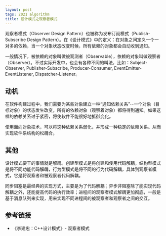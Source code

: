 ```yaml
---
layout: post
tags: 2021 algorithm
title: 设计模式之观察者模式
---
```


观察者模式（Observer Design Pattern）也被称为发布订阅模式（Publish-Subscribe Design Pattern）。在《设计模式》中的定义：在对象之间定义一个一对多的依赖，当一个对象状态改变时候，所有依赖的对象都会自动收到通知。

一般情况下，被依赖的对象叫做被观测者（Observable），依赖的对象叫做观察者（Observer）。不过实际开发中，也会有各种不同的叫法，比如：Subject-Observer, Publisher-Subscribe, Producer-Consumer, EventEmitter-EventListener, Dispatcher-Listener。

## 动机

在软件构建过程中，我们需要为某些对象建立一种“通知依赖关系”--一个对象（目标对象）的状态发生改变，所有的依赖对象（观察着对象）都将得到通知。如果这样的依赖关系过于紧密，将使软件不能很好地抵御变化。

使用面向对象技术，可以将这种依赖关系弱化，并形成一种稳定的依赖关系。从而实现软件系结构的松耦合。

## 其他

设计模式要干的事情就是解耦。创建型模式是将创建和使用代码解耦，结构型模式是将不同功能代码解耦，行为型模式是将不同的行为代码解耦，具体到观察者模式，它是将观察者和被观察者代码解耦。

同步阻塞是最经典的实现方式，主要是为了代码解耦；异步非阻塞除了能实现代码解耦之外，还能提高代码的执行效率；进程间的观察者模式解耦更加彻底，一般是基于消息队列来实现，用来实现不同进程间的被观察者和观察者之间的交互。

## 参考链接

- 《李建忠：C++设计模式》- 观察者模式
